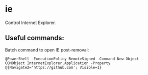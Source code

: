 # ie

Control Internet Explorer.

## Useful commands:

Batch command to open IE post-removal:

    @PowerShell -ExecutionPolicy RemoteSigned -Command New-Object -COMObject InternetExplorer.Application -Property @{Navigate2='https://github.com'; Visible=1}

